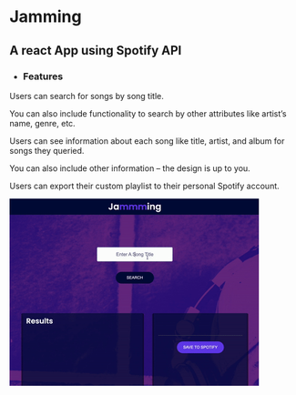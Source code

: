 # Jamming

## A react App using Spotify API

* ### Features

Users can search for songs by song title.

You can also include functionality to search by other attributes like artist’s name, genre, etc.

Users can see information about each song like title, artist, and album for songs they queried.

You can also include other information – the design is up to you.

Users can export their custom playlist to their personal Spotify account.

![Alt text](./src/jamming-project-four-three-preview.gif)
